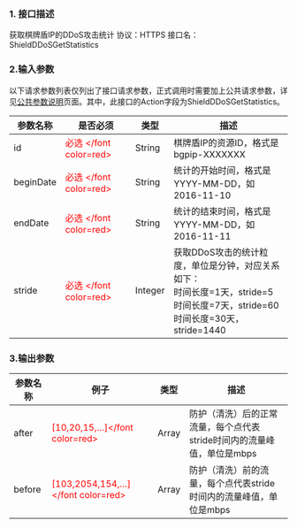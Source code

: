 ### 1. 接口描述
获取棋牌盾IP的DDoS攻击统计
协议：HTTPS 
接口名：ShieldDDoSGetStatistics

### 2.输入参数
以下请求参数列表仅列出了接口请求参数，正式调用时需要加上公共请求参数，详见[公共参数说明](/document/product/295/7279)页面。其中，此接口的Action字段为ShieldDDoSGetStatistics。

| 参数名称 | 是否必须 | 类型 | 描述 |
|---------|---------|---------|---------|
| id|<font color=red> 必选 </font color=red>| String  | 棋牌盾IP的资源ID，格式是bgpip-XXXXXXX|
| beginDate | <font color=red> 必选 </font color=red> | String | 统计的开始时间，格式是YYYY-MM-DD，如2016-11-10 |
| endDate|<font color=red> 必选 </font color=red>| String |统计的结束时间，格式是YYYY-MM-DD，如2016-11-11|
|stride|<font color=red> 必选 </font color=red>| Integer |获取DDoS攻击的统计粒度，单位是分钟，对应关系如下：<br>时间长度=1天，stride=5<br>时间长度=7天，stride=60<br>时间长度=30天，stride=1440|



### 3.输出参数
| 参数名称 | 例子| 类型 | 描述 |
|---------|---------|---------|---------|
|after| <font color=red> [10,20,15,…]</font color=red> |Array | 防护（清洗）后的正常流量，每个点代表stride时间内的流量峰值，单位是mbps |
|before| <font color=red> [103,2054,154,…]</font color=red> |Array | 防护（清洗）前的流量，每个点代表stride时间内的流量峰值，单位是mbps |
